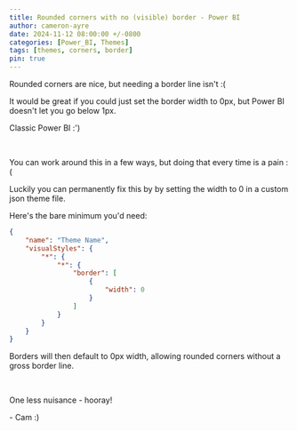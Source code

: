 ```yaml
---
title: Rounded corners with no (visible) border - Power BI
author: cameron-ayre
date: 2024-11-12 08:00:00 +/-0800
categories: [Power_BI, Themes]
tags: [themes, corners, border]
pin: true
---
```

Rounded corners are nice, but needing a border line isn't :(

It would be great if you could just set the border width to 0px, but Power BI doesn't let you go below 1px. 

Classic Power BI :')  

‎

You can work around this in a few ways, but doing that every time is a pain :(

Luckily you can permanently fix this by by setting the width to 0 in a custom json theme file.

Here's the bare minimum you'd need:
 
```json
{
    "name": "Theme Name",
    "visualStyles": {
        "*": {
            "*": {
                "border": [
                    {
                        "width": 0
                    }
                ]
            }
        }
    }
}
```

Borders will then default to 0px width, allowing rounded corners without a gross border line.

‎

One less nuisance - hooray!

\- Cam :)
